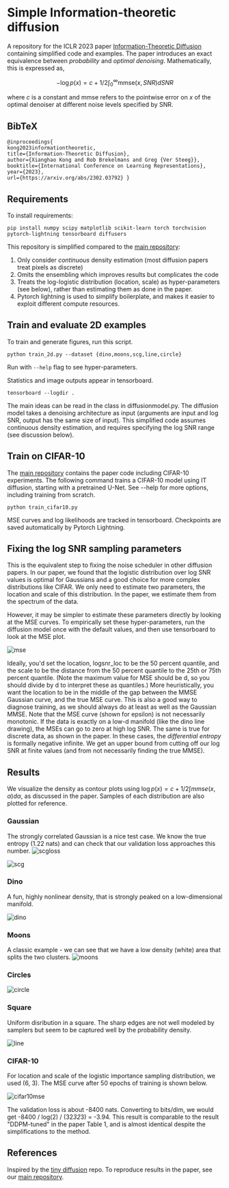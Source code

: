 # Simple Information-theoretic diffusion

A repository for the ICLR 2023 paper 
[Information-Theoretic Diffusion](https://arxiv.org/abs/2302.03792)
containing simplified code and examples. 
The paper introduces an exact equivalence between *probability* and *optimal denoising*. 
Mathematically, this is expressed as,
```math
-\log p(x) = c + 1/2\int_0^\infty \mbox{mmse}(x,SNR) dSNR
```
where $c$ is a constant and 
mmse refers to the pointwise error on $x$ of the optimal denoiser 
at different noise levels specified by SNR.


## BibTeX
```
@inproceedings{
kong2023informationtheoretic,
title={Information-Theoretic Diffusion},
author={Xianghao Kong and Rob Brekelmans and Greg {Ver Steeg}},
booktitle={International Conference on Learning Representations},
year={2023},
url={https://arxiv.org/abs/2302.03792} }
```

## Requirements

To install requirements:

```setup
pip install numpy scipy matplotlib scikit-learn torch torchvision pytorch-lightning tensorboard diffusers
```

This repository is simplified compared to the [main repository](https://github.com/kxh001/ITdiffusion/):
1. Only consider *continuous* density estimation (most diffusion papers 
treat pixels as discrete)
2. Omits the ensembling which improves results but complicates the code 
3. Treats the log-logistic distribution (location, scale) as hyper-parameters (see below), 
rather than estimating them as done in the paper. 
4. Pytorch lightning is used to simplify boilerplate, 
and makes it easier to exploit different compute resources. 


## Train and evaluate 2D examples

To train and generate figures, run this script.
```train
python train_2d.py --dataset {dino,moons,scg,line,circle}
```
Run with `--help` flag to see hyper-parameters.

Statistics and image outputs appear in tensorboard. 
```log
tensorboard --logdir .
```
The main ideas can be read in the class in diffusionmodel.py. 
The diffusion model takes a denoising architecture as input (arguments are input and log SNR, output has 
the same size of input).
This simplified code assumes continuous density estimation, and requires specifying the log SNR range 
(see discussion below).

## Train on CIFAR-10

The [main repository](https://github.com/kxh001/ITdiffusion/)
contains the paper code including CIFAR-10 experiments.
The following command trains a CIFAR-10 model using IT diffusion, starting with a pretrained U-Net. 
See --help for more options, including training from scratch. 

```train
python train_cifar10.py
```
MSE curves and log likelihoods are tracked in tensorboard. 
Checkpoints are saved automatically by Pytorch Lightning. 


## Fixing the log SNR sampling parameters
This is the equivalent step to fixing the noise scheduler in other diffusion papers. 
In our paper, we found that the logistic distribution over log SNR values is optimal 
for Gaussians and a good choice for more complex distributions like CIFAR. 
We only need to estimate two parameters, the location and scale of this distribution. 
In the paper, we estimate them from the spectrum of the data. 

However, it may be simpler to estimate these parameters directly by looking at the MSE 
curves.
To empirically set these hyper-parameters, run the diffusion model once with the 
default values, and then use tensorboard to look at the MSE plot. 

![mse](./assets/mse_example.png)

Ideally, you'd set the location, logsnr_loc to be the 50 percent quantile, 
and the scale to be the distance from the 50 percent quantile to the 25th or 75th percent quantile.
(Note the maximum value for MSE should be d, so you should divide by d to interpret these as quantiles.)
More heuristically, you want the location to be in the middle of the gap 
between the MMSE Gaussian curve, and the true MSE curve. This is also a good way to 
diagnose training, as we should always do at least as well as the Gaussian MMSE. 
Note that the MSE curve (shown for epsilon) is not necessarily monotonic. 
If the data is exactly on a low-d manifold (like the dino line drawing), the MSEs can go to zero at high log SNR.
The same is true for discrete data, as shown in the paper. In these cases, the *differential entropy* is formally 
negative infinite. We get an upper bound from cutting off our log SNR at finite values (and from not necessarily finding the true MMSE). 


## Results

We visualize the density as contour plots using
$\log p(x) = c + 1/2 \int mmse(x,\alpha) d\alpha$, as discussed in the paper. 
Samples of each distribution are also plotted for reference. 

### Gaussian 
The strongly correlated Gaussian is a nice test case. We know the true entropy  (1.22 nats) and can check 
that our validation loss approaches this number. 
![scgloss](./assets/scg_val_loss.png)

![scg](./assets/scg-contours.png)

### Dino
A fun, highly nonlinear density, that is strongly peaked on a low-dimensional manifold.

![dino](./assets/dino-contours.png)

### Moons
A classic example - we can see that we have a low density (white) area that splits the two clusters. 
![moons](./assets/moons-contours.png)

### Circles

![circle](./assets/circle-contours.png)

### Square

Uniform disribution in a square. The sharp edges are not well modeled by samplers but seem to be
captured well by the probability density.

![line](./assets/line-contours.png)

### CIFAR-10

For location and scale of the logistic importance sampling distribution, we used (6, 3).
The MSE curve after 50 epochs of training is shown below. 

![cifar10mse](./assets/cifar10_mse.png)

The validation loss is about -8400 nats. Converting to bits/dim, we would get
-8400 / log(2) / (32*32*3) = -3.94. 
This result is comparable to the result "DDPM-tuned" in the paper Table 1, 
and is almost identical despite the simplifications to the method. 

## References

Inspired by the [tiny diffusion](https://github.com/tanelp/tiny-diffusion) repo. 
To reproduce results in the paper, see our [main repository](https://github.com/kxh001/ITdiffusion/).
